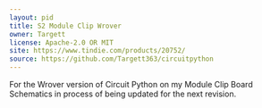 ```yaml
---
layout: pid
title: S2 Module Clip Wrover
owner: Targett
license: Apache-2.0 OR MIT
site: https://www.tindie.com/products/20752/
source: https://github.com/Targett363/circuitpython
---
```

For the Wrover version of Circuit Python on my Module Clip Board
Schematics in process of being updated for the next revision.